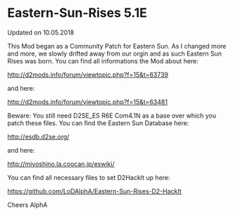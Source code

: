 # Eastern-Sun-Rises 5.1E

Updated on 10.05.2018 

This Mod began as a Community Patch for Eastern Sun. As I changed more and more, we slowly drifted away from our orgin and as such Eastern Sun Rises was born. You can find all informations the Mod about here:

http://d2mods.info/forum/viewtopic.php?f=15&t=63739

and here:

http://d2mods.info/forum/viewtopic.php?f=15&t=63481

Beware: You still need D2SE_ES R6E Com4.1N as a base over which you patch these files. You can find the Eastern Sun Database here: 

http://esdb.d2se.org/

and here:

http://miyoshino.la.coocan.jp/eswiki/

You can find all necessary files to set D2HackIt up here:

https://github.com/LoDAlphA/Eastern-Sun-Rises-D2-HackIt

Cheers
AlphA

